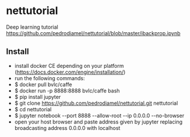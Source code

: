 # nettutorial
Deep learning tutorial
https://github.com/pedrodiamel/nettutorial/blob/master/ibackprop.ipynb

## Install 

- install docker CE depending on your platform (https://docs.docker.com/engine/installation/)
- run the following commands:
- $ docker pull bvlc/caffe
- $ docker run -p 8888:8888 bvlc/caffe bash
- $ pip install jupyter
- $ git clone https://github.com/pedrodiamel/nettutorial.git nettutorial
- $ cd nettutorial
- $ jupyter notebook --port 8888 --allow-root --ip 0.0.0.0 --no-browser 
- open your host browser and paste address given by jupyter replacing broadcasting address 0.0.0.0 with localhost
